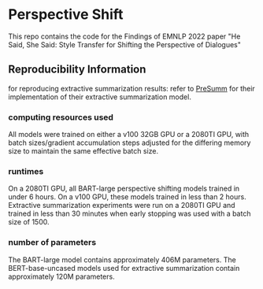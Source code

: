 # Perspective Shift

This repo contains the code for the Findings of EMNLP 2022 paper "He Said, She Said: Style Transfer for Shifting the Perspective of Dialogues"

## Reproducibility Information 

for reproducing extractive summarization results: refer to [PreSumm](https://github.com/nlpyang/PreSumm) for their implementation of their extractive summarization model.

### computing resources used
All models were trained on either a v100 32GB GPU or a 2080TI GPU, with batch sizes/gradient accumulation steps adjusted for the differing memory size to maintain the same effective batch size.

### runtimes
On a 2080TI GPU, all BART-large perspective shifting models trained in under 6 hours. On a v100 GPU, these models trained in less than 2 hours.
Extractive summarization experiments were run on a 2080TI GPU and trained in less than 30 minutes when early stopping was used with a batch size of 1500.

### number of parameters
The BART-large model contains approximately 406M parameters. The BERT-base-uncased models used for extractive summarization contain approximately 120M parameters.

